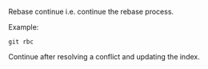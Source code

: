 Rebase continue i.e. continue the rebase process.

Example:

```shell
git rbc
```

Continue after resolving a conflict and updating the index.
